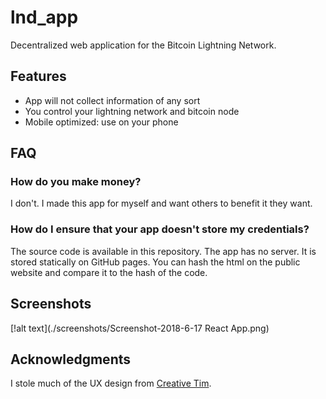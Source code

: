 # lnd_app

Decentralized web application for the Bitcoin Lightning Network.  

## Features
* App will not collect information of any sort
* You control your lightning network and bitcoin node
* Mobile optimized: use on your phone

## FAQ

### How do you make money?

I don't.  I made this app for myself and want others to benefit it they want.

### How do I ensure that your app doesn't store my credentials?

The source code is available in this repository.  The app has no server.  It is stored statically on GitHub pages.  You can hash the html on the public website and compare it to the hash of the code. 


## Screenshots

[!alt text](./screenshots/Screenshot-2018-6-17 React App.png)

## Acknowledgments

I stole much of the UX design from [Creative Tim](https://github.com/creativetimofficial/material-dashboard-react).